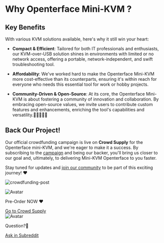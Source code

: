 # Why Openterface Mini-KVM ?

## Key Benefits

With various KVM solutions available, here's why it still win your heart:

- **Compact & Efficient**: Tailored for both IT professionals and enthusiasts, our KVM-over-USB solution shines in environments with limited or no network access, offering a portable, network-independent, and swift troubleshooting tool.

- **Affordability**: We've worked hard to make the Openterface Mini-KVM more cost-effective than its counterparts, ensuring it's within reach for everyone who needs this essential tool for work or hobby projects.

- **Community-Driven & Open-Source**: At its core, the Openterface Mini-KVM is about fostering a community of innovation and collaboration. By embracing open-source values, we invite users to contribute custom features and enhancements, enriching the tool's capabilities and versatility.👨‍💻🤝👩‍💻

## Back Our Project!

Our official crowdfunding campaign is live on **Crowd Supply** for the Openterface mini-KVM, and we're eager to make it a success. By subscribing to the [campaign]((https://www.crowdsupply.com/techxartisan/openterface-mini-kvm)) and being our backer, you'll bring us closer to our goal and, ultimately, to delivering Mini-KVM Openterface to you faster. 

Stay tuned for updates and [join our community](https://www.reddit.com/r/Openterface_miniKVM/) to be part of this exciting journey! ❤️


![crowdfunding-post](/images/crowdfunding-post.png)


<section class="dialogue-section-white" id="dialogues-section">
    <div class="container">
        <div class="callout-button-container">
            <div class="dialogue-bubble" id="op-bubble">
                <img src="/images/op-avatar.jpg" alt="Avatar" class="avatar" draggable="false">
                <p>Pre-Order NOW ❤️</p>
                <a href="https://www.crowdsupply.com/techxartisan/openterface-mini-kvm" class="md-button md-button--primary" id="join-waitlist-button">Go to Crowd Supply</a>
            </div>
            <div class="dialogue-bubble" id="op-bubble">
                <img src="/images/op-avatar.jpg" alt="Avatar" class="avatar" draggable="false">
                <p>Question?🤔</p>
                <a href="https://www.reddit.com/r/Openterface_miniKVM/" class="md-button md-button--primary" id="join-waitlist-button">Ask in Subreddit</a>
            </div>
        </div>
    </div>
</section>